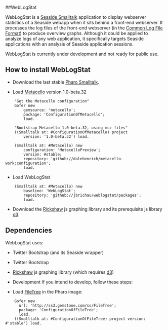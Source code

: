 ##WebLogStat

WebLogStat is a [Seaside Smalltalk](http://www.seaside.st) application to display webserver statistics of a Seaside webapp
when it sits behind a front-end webserver. It processes the log files of the front-end webserver 
(in the [Common Log File Format](http://en.wikipedia.org/wiki/Common_Log_Format)) to produce overview graphs.
Although it could be applied to analyze logs of any web application, it specifically targets Seaside applications with an
analysis of Seaside application sessions.

WebLogStat is currently under development and not ready for public use.

## How to install WebLogStat

* Download the last stable [Pharo Smalltalk](http://www.pharo-project.org).

* Load [Metacello](https://github.com/dalehenrich/metacello-work) version 1.0-beta.32

```Smalltalk
	"Get the Metacello configuration"
	Gofer new
  		gemsource: 'metacello';
  		package: 'ConfigurationOfMetacello';
  		load.

	"Bootstrap Metacello 1.0-beta.32, using mcz files"
	((Smalltalk at: #ConfigurationOfMetacello) project 
  		version: '1.0-beta.32') load.

  	(Smalltalk at: #Metacello) new
  		configuration: 'MetacelloPreview';
  		version: #stable;
  		repository: 'github://dalehenrich/metacello-work:configuration';
  		load.
```

* Load WebLogStat

```Smalltalk
	(Smalltalk at: #Metacello) new
		baseline: 'WebLogStat';
		repository: 'github://jbrichau/weblogstat/packages';
		load.
```

* Download the [Rickshaw](http://code.shutterstock.com/rickshaw/) js graphing library and its prerequisite js library [d3](http://www.d3js.org).

## Dependencies

WebLogStat uses:
* Twitter Bootstrap (and its Seaside wrapper)
* Twitter Bootstrap
* [Rickshaw](http://code.shutterstock.com/rickshaw/) js graphing library (which requires [d3](http://www.d3js.org))

* Development
If you intend to develop, follow these steps:

* Load [FileTree](https://github.com/dalehenrich/filetree) in the Pharo image:

```Smalltalk
	Gofer new
      url: 'http://ss3.gemstone.com/ss/FileTree';
      package: 'ConfigurationOfFileTree';
      load.
    ((Smalltalk at: #ConfigurationOfFileTree) project version: #'stable') load.
```